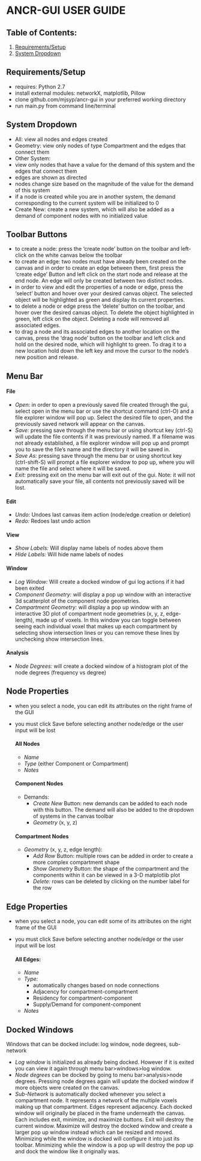 ﻿# ANCR-GUI USER GUIDE

## Table of Contents:
1. [Requirements/Setup](https://github.com/mjsyp/ancr-gui#requirementssetup)
2. [System Dropdown](https://github.com/mjsyp/ancr-gui#system-dropdown)


## Requirements/Setup
* requires: Python 2.7
* install external modules: networkX, matplotlib, Pillow
* clone github.com/mjsyp/ancr-gui in your preferred working directory
* run main.py from command line/terminal


## System Dropdown
* All: view all nodes and edges created 
* Geometry: view only nodes of type Compartment and the edges that connect them
* Other System: 
* view only nodes that have a value for the demand of this system and the edges that connect them
* edges are shown as directed
* nodes change size based on the magnitude of the value for the demand of this system
* if a node is created while you are in another system, the demand corresponding to the current system will be initialized to 0
* Create New: create a new system, which will also be added as a demand of component nodes with no initialized value


## Toolbar Buttons
* to create a node: press the ‘create node’ button on the toolbar and left-click on the white canvas below the toolbar
* to create an edge: two nodes must have already been created on the canvas and in order to create an edge between them, first press the ‘create edge’ Button and left click on the start node and release at the end node. An edge will only be created between two distinct nodes.
* in order to view and edit the properties of a node or edge, press the ‘select’ button and hover over your desired canvas object. The selected object will be highlighted as green and display its current properties.
* to delete a node or edge press the ‘delete’ button on the toolbar, and hover over the desired canvas object. To delete the object highlighted in green, left click on the object. Deleting a node will removed all associated edges. 
* to drag a node and its associated edges to another location on the canvas, press the ‘drag node’ button on the toolbar and left click and hold on the desired node, which will highlight to green. To drag it to a new location hold down the left key and move the cursor to the node’s new position and release.  


## Menu Bar

#### File
* _Open:_ in order to open a previously saved file created through the gui, select open in the menu bar or use the shortcut command (ctrl-O) and a file explorer window will pop up. Select the desired file to open, and the previously saved network will appear on the canvas. 
* _Save:_ pressing save through the menu bar or using shortcut key (ctrl-S) will update the file contents if it was previously named. If a filename was not already established, a file explorer window will pop up and prompt you to save the file’s name and the directory it will be saved in. 
* _Save As:_ pressing save through the menu bar or using shortcut key (ctrl-shift-S) will prompt a file explorer window to pop up, where you will name the file and select where it will be saved. 
* _Exit:_ pressing exit on the menu bar will exit out of the gui. Note: it will not automatically save your file, all contents not previously saved will be lost.  

#### Edit
* _Undo:_ Undoes last canvas item action (node/edge creation or deletion)
* _Redo:_ Redoes last undo action
	
#### View
* _Show Labels:_ Will display name labels of nodes above them 
* _Hide Labels:_ Will hide name labels of nodes
	
#### Window
* _Log Window:_ Will create a docked window of gui log actions if it had been exited
* _Component Geometry:_ will display a pop up window with an interactive 3d scatterplot of the component node geometries. 
* _Compartment Geometry:_ will display a pop up window with an interactive 3D plot of compartment node geometries (x, y, z, edge-length), made up of voxels. In this window you can toggle between seeing each individual voxel that makes up each compartment by selecting show intersection lines or you can remove these lines by unchecking show intersection lines. 


#### Analysis
* _Node Degrees:_ will create a docked window of a histogram plot of the node degrees (frequency vs degree)



## Node Properties
* when you select a node, you can edit its attributes on the right frame of the GUI
* you must click Save before selecting another node/edge or the user input will be lost

	#### All Nodes
	* _Name_
	* _Type_ (either Component or Compartment)
	* _Notes_

	#### Component Nodes
	* Demands:
		* _Create New_ Button: new demands can be added to each node with this button. The demand will also be added to the dropdown of systems in the canvas toolbar
		* _Geometry_ (x, y, z)

	#### Compartment Nodes
	* _Geometry_ (x, y, z, edge length):
		* _Add Row_ Button: multiple rows can be added in order to create a more complex compartment shape
		* _Show Geometry_ Button: the shape of the compartment and the components within it can be viewed in a 3-D matplotlib plot
		* _Delete:_ rows can be deleted by clicking on the number label for the row


## Edge Properties
* when you select a node, you can edit some of its attributes on the right frame of the GUI
* you must click Save before selecting another node/edge or the user input will be lost

	#### All Edges:
	* _Name_
	* _Type:_
		* automatically changes based on node connections
		* Adjacency for compartment-compartment
		* Residency for compartment-component
		* Supply/Demand for component-component
	* _Notes_


## Docked Windows
Windows that can be docked include: log window, node degrees, sub-network
* _Log window_ is initialized as already being docked. However if it is exited you can view it again through menu bar>windows>log window. 
* _Node degrees_ can be docked by going to menu bar>analysis>node degrees. Pressing node degrees again will update the docked window if more objects were created on the canvas. 
* _Sub-Network_ is automatically docked whenever you select a compartment node. It represents a network of the multiple voxels making up that compartment. Edges represent adjacency. 
Each docked window will originally be placed in the frame underneath the canvas. Each includes exit, minimize, and maximize buttons. Exit will destroy the current window. Maximize will destroy the docked window and create a larger pop up window instead which can be resized and moved. Minimizing while the window is docked will configure it into just its toolbar. Minimizing while the window is a pop up will destroy the pop up and dock the window like it originally was. 
